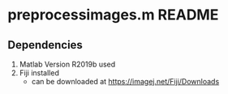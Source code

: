 
# preprocessimages.m README

## Dependencies
1. Matlab Version R2019b used
2. Fiji installed
	* can be downloaded at https://imagej.net/Fiji/Downloads


